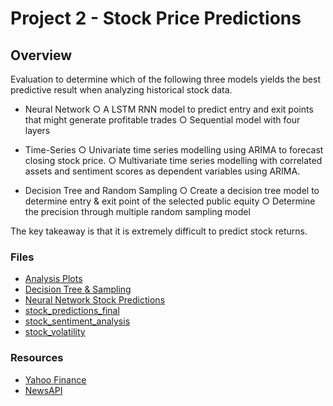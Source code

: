 # Project 2 - Stock Price Predictions

## Overview
Evaluation to determine which of the following three models yields the best predictive result when analyzing historical stock data.

* Neural Network
  ○ A LSTM RNN model to predict entry and exit points that might generate profitable trades
  ○ Sequential model with four layers

* Time-Series
  ○ Univariate time series modelling using ARIMA to forecast closing stock price.
  ○ Multivariate time series modelling with correlated assets and sentiment scores as dependent
variables using ARIMA.

* Decision Tree and Random Sampling 
  ○ Create a decision tree model to determine entry & exit point of the selected public equity
  ○ Determine the precision through multiple random sampling model

The key takeaway is that it is extremely difficult to predict stock returns.  

### Files

* [Analysis Plots](Final_Project/Analysis_plots.ipynb) 
* [Decision Tree & Sampling](Final_Project/Decision_Tree_Sampling.ipynb)
* [Neural Network Stock Predictions](Final_Project/Neural_Network_Stock_Predictions.ipynb) 
* [stock_predictions_final](Final_Project/stock_predictions_final.ipynb)
* [stock_sentiment_analysis](Final_Project/stock_sentiment_analysis.ipynb)
* [stock_volatility](Final_Project/stock_volatility.ipynb)

### Resources

* [Yahoo Finance](https://finance.yahoo.com/)
* [NewsAPI](https://newsapi.org/)

